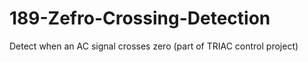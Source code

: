 # 189-Zefro-Crossing-Detection
Detect when an AC signal crosses zero (part of TRIAC control project)
